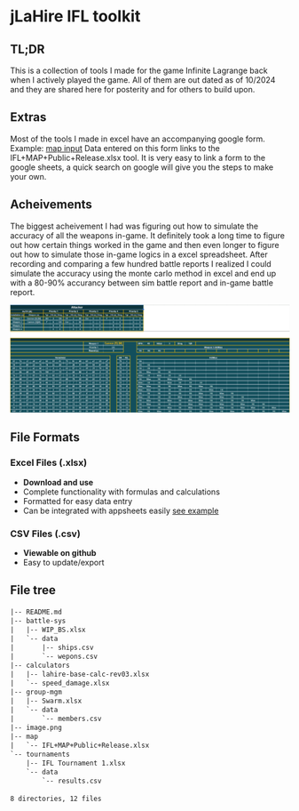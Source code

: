 
# jLaHire IFL toolkit

## TL;DR

This is a collection of tools I made for the game Infinite Lagrange back when I actively played the game. All of them are out dated as of 10/2024 and they are shared here for posterity and for others to build upon.

## Extras

Most of the tools I made in excel have an accompanying google form.
Example: [map input](https://docs.google.com/forms/d/1LYQ7Kc_QAJfG-g5FKnJrw3D_krYfFzRg1UXXfcqIGUQ/edit)
Data entered on this form links to the IFL+MAP+Public+Release.xlsx tool. It is very easy to link a form to the google sheets, a quick search on google will give you the steps to make your own.

## Acheivements

The biggest acheivement I had was figuring out how to simulate the accuracy of all the weapons in-game. It definitely took a long time to figure out how certain things worked in the game and then even longer to figure out how to simulate those in-game logics in a excel spreadsheet.  After recording and comparing a few hundred battle reports I realized I could simulate the accuracy using the monte carlo method in excel and end up with a 80-90% accurancy between sim battle report and in-game battle report.

![alt text](image.png)

## File Formats

### Excel Files (.xlsx)

- **Download and use**
- Complete functionality with formulas and calculations
- Formatted for easy data entry
- Can be integrated with appsheets easily [see example](https://www.appsheet.com/start/e839d64a-d25f-41ca-bfa9-349a86d1408b#appName=Kumo-Map-1001559595&group=%5B%5D&sort=%5B%5D&table=Totals&view=Kill+Count)

### CSV Files (.csv)

- **Viewable on github**
- Easy to update/export

## File tree

```text
|-- README.md
|-- battle-sys
|   |-- WIP_BS.xlsx
|   `-- data
|       |-- ships.csv
|       `-- wepons.csv
|-- calculators
|   |-- lahire-base-calc-rev03.xlsx
|   `-- speed_damage.xlsx
|-- group-mgm
|   |-- Swarm.xlsx
|   `-- data
|       `-- members.csv
|-- image.png
|-- map
|   `-- IFL+MAP+Public+Release.xlsx
`-- tournaments
    |-- IFL Tournament 1.xlsx
    `-- data
        `-- results.csv

8 directories, 12 files
```
